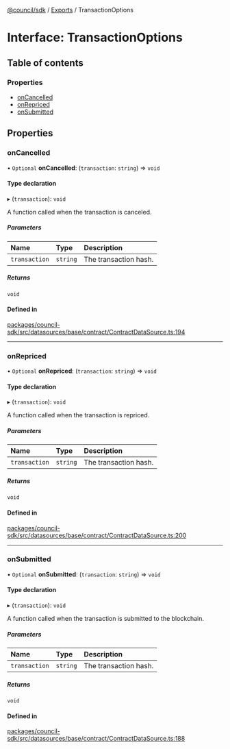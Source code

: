 [@council/sdk](../README.md) / [Exports](../modules.md) / TransactionOptions

# Interface: TransactionOptions

## Table of contents

### Properties

- [onCancelled](TransactionOptions.md#oncancelled)
- [onRepriced](TransactionOptions.md#onrepriced)
- [onSubmitted](TransactionOptions.md#onsubmitted)

## Properties

### onCancelled

• `Optional` **onCancelled**: (`transaction`: `string`) => `void`

#### Type declaration

▸ (`transaction`): `void`

A function called when the transaction is canceled.

##### Parameters

| Name | Type | Description |
| :------ | :------ | :------ |
| `transaction` | `string` | The transaction hash. |

##### Returns

`void`

#### Defined in

[packages/council-sdk/src/datasources/base/contract/ContractDataSource.ts:194](https://github.com/element-fi/council-monorepo/blob/8fd0879/packages/council-sdk/src/datasources/base/contract/ContractDataSource.ts#L194)

___

### onRepriced

• `Optional` **onRepriced**: (`transaction`: `string`) => `void`

#### Type declaration

▸ (`transaction`): `void`

A function called when the transaction is repriced.

##### Parameters

| Name | Type | Description |
| :------ | :------ | :------ |
| `transaction` | `string` | The transaction hash. |

##### Returns

`void`

#### Defined in

[packages/council-sdk/src/datasources/base/contract/ContractDataSource.ts:200](https://github.com/element-fi/council-monorepo/blob/8fd0879/packages/council-sdk/src/datasources/base/contract/ContractDataSource.ts#L200)

___

### onSubmitted

• `Optional` **onSubmitted**: (`transaction`: `string`) => `void`

#### Type declaration

▸ (`transaction`): `void`

A function called when the transaction is submitted to the blockchain.

##### Parameters

| Name | Type | Description |
| :------ | :------ | :------ |
| `transaction` | `string` | The transaction hash. |

##### Returns

`void`

#### Defined in

[packages/council-sdk/src/datasources/base/contract/ContractDataSource.ts:188](https://github.com/element-fi/council-monorepo/blob/8fd0879/packages/council-sdk/src/datasources/base/contract/ContractDataSource.ts#L188)
